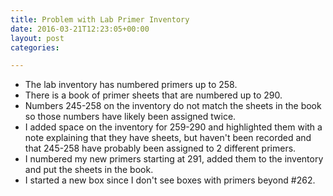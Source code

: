 ```yaml
---
title: Problem with Lab Primer Inventory
date: 2016-03-21T12:23:05+00:00
layout: post
categories:

---
```

  * The lab inventory has numbered primers up to 258.
  * There is a book of primer sheets that are numbered up to 290.
  * Numbers 245-258 on the inventory do not match the sheets in the book so those numbers have likely been assigned twice.
  * I added space on the inventory for 259-290 and highlighted them with a note explaining that they have sheets, but haven't been recorded and that 245-258 have probably been assigned to 2 different primers.
  * I numbered my new primers starting at 291, added them to the inventory and put the sheets in the book.
  * I started a new box since I don't see boxes with primers beyond #262.
